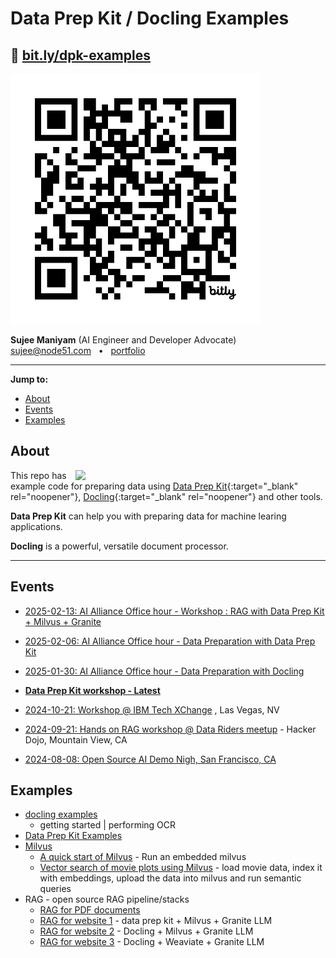 # Data Prep Kit / Docling Examples

## 🔗 [bit.ly/dpk-examples](https://bit.ly/dpk-examples)

<img src="media/qr1-bit.ly-dpk-examples.png" width="400px">

**Sujee Maniyam** (AI Engineer and Developer Advocate)<br>
sujee@node51.com  &nbsp; •  &nbsp; [portfolio](https://sujee.dev/portfolio?utm_medium=speaker_bio&utm_source=github__data_prep_kit_examples&utm_campaign=speaking_general)

---

**Jump to:**

- [About](#about)
- [Events](#events)
- [Examples](#examples)



## About

<a href="media/data-prep-kit-3.png"><img src="media/data-prep-kit-3.png" style="float:right;" width="400px;"></a>

This repo has example code for preparing data using [Data Prep Kit](https://github.com/data-prep-kit/data-prep-kit/){:target="_blank" rel="noopener"},  [Docling](https://github.com/docling-project/docling){:target="_blank" rel="noopener"} and other tools.

**Data Prep Kit** can help you with preparing data for machine learing applications.

**Docling** is a powerful, versatile document processor.

---

## Events

- [2025-02-13: AI Alliance Office hour - Workshop : RAG with Data Prep Kit + Milvus + Granite](events/2025-02-13__AI-alliance-office-hour-RAG-workshop.md)

- [2025-02-06: AI Alliance Office hour - Data Preparation with Data Prep Kit](events/2025-02-06__AI-alliance-office-hour-data-prep-kit.md)

- [2025-01-30: AI Alliance Office hour - Data Preparation with Docling](events/2025-01-30__AI-alliance-office-hour-docling.md)

- **[Data Prep Kit workshop - Latest](events/data-prep-kit-workshop.md)**

- [2024-10-21: Workshop @ IBM Tech XChange](events/2024-10-21__IBM-tech-xchange-workshop.md) , Las Vegas, NV

- [2024-09-21: Hands on RAG workshop @ Data Riders meetup](events/2024-09-21__RAG-workshop-data-riders.md) - Hacker Dojo, Mountain View, CA

- [2024-08-08: Open Source AI Demo Nigh, San Francisco, CA](events/2024-08-08__open-source-ai-demo-night.md)


## Examples

- [docling examples](docling/)
    - getting started | performing OCR 
- [Data Prep Kit Examples](data-prep-kit/)
- [Milvus](milvus/)
    - [A quick start of Milvus](milvus/milvus_1_quick_start.ipynb) - Run an embedded milvus 
    - [Vector search of movie plots using Milvus](milvus/milvus_2_movie_search.ipynb) - load movie data, index it with embeddings, upload the data into milvus and run semantic queries
- RAG - open source RAG pipeline/stacks
    - [RAG for PDF documents](rag-pdf-1/)
    - [RAG for website 1](rag-ai-alliance-website/) - data prep kit + Milvus + Granite LLM
    - [RAG for website 2](rag-ai-alliance-website-docling-milvus/) - Docling + Milvus + Granite LLM
    - [RAG for website 3](rag-ai-alliance-website-docling-weaviate/) - Docling + Weaviate + Granite LLM

